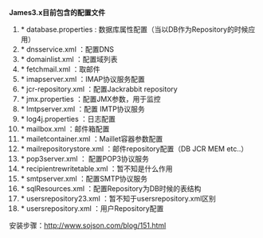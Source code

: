 **James3.x目前包含的配置文件**

1. \* database.properties     :  数据库属性配置（当以DB作为Repository的时候应用）      
2. \* dnsservice.xml            ：配置DNS   
3. \* domainlist.xml            ：配置域列表   
4. \* fetchmail.xml              ：取邮件   
5. \* imapserver.xml            ：IMAP协议服务配置   
6. \* jcr-repository.xml        ：配置Jackrabbit repository   
7. \* jmx.properties             ：配置JMX参数，用于监控                     
8. \* lmtpserver.xml            ：配置 IMTP协议服务   
9. \* log4j.properties           ：日志配置   
10. \* mailbox.xml                ：邮件箱配置   
11. \* mailetcontainer.xml     ：Maillet容器参数配置   
12. \* mailrepositorystore.xml   ：邮件repository配置（DB JCR MEM etc..）   
13. \* pop3server.xml           ：  配置POP3协议服务   
14. \* recipientrewritetable.xml ：暂不知是什么作用    
15. \* smtpserver.xml             ：配置SMTP协议服务   
16. \* sqlResources.xml         ：配置Repository为DB时候的表结构   
17. \* usersrepository23.xml    ：暂不知于usersrepository.xml区别   
18. \* usersrepository.xml        ：用户Repository配置  

安装步骤：http://www.sojson.com/blog/151.html

